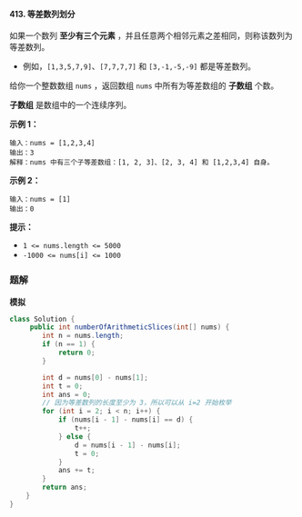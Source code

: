 #### 413. 等差数列划分

如果一个数列 **至少有三个元素** ，并且任意两个相邻元素之差相同，则称该数列为等差数列。

- 例如，`[1,3,5,7,9]`、`[7,7,7,7]` 和 `[3,-1,-5,-9]` 都是等差数列。

给你一个整数数组 `nums` ，返回数组 `nums` 中所有为等差数组的 **子数组** 个数。

**子数组** 是数组中的一个连续序列。	

**示例 1：**

```shell
输入：nums = [1,2,3,4]
输出：3
解释：nums 中有三个子等差数组：[1, 2, 3]、[2, 3, 4] 和 [1,2,3,4] 自身。
```

**示例 2：**

```shell
输入：nums = [1]
输出：0
```

**提示：**

- `1 <= nums.length <= 5000`
- `-1000 <= nums[i] <= 1000`

### 题解

**模拟**

```java
class Solution {
     public int numberOfArithmeticSlices(int[] nums) {
        int n = nums.length;
        if (n == 1) {
            return 0;
        }

        int d = nums[0] - nums[1];
        int t = 0;
        int ans = 0;
        // 因为等差数列的长度至少为 3，所以可以从 i=2 开始枚举
        for (int i = 2; i < n; i++) {
            if (nums[i - 1] - nums[i] == d) {
                t++;
            } else {
                d = nums[i - 1] - nums[i];
                t = 0;
            }
            ans += t;
        }
        return ans;
    }
}
```

